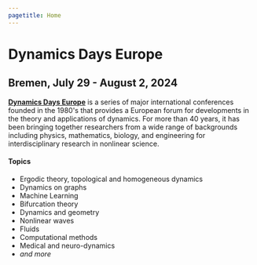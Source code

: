 ```yaml
---
pagetitle: Home
---
```


Dynamics Days Europe
====================

Bremen, July 29 - August 2, 2024
--------------------------------

[**Dynamics Days Europe**](https://dynamicsdays.eu/) is a series of major international conferences founded in the 1980's that provides a European forum for developments in the theory and applications of dynamics. For more than 40 years, it has been bringing together researchers from a wide range of backgrounds including physics, mathematics, biology, and engineering for interdisciplinary research in nonlinear science. 

#### Topics

*    Ergodic theory, topological and homogeneous dynamics
*    Dynamics on graphs
*    Machine Learning
*    Bifurcation theory
*    Dynamics and geometry
*    Nonlinear waves
*    Fluids
*    Computational methods
*    Medical and neuro-dynamics
*    _and more_


